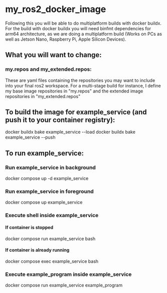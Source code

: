 # my_ros2_docker_image

Following this you will be able to do multiplatform builds with docker buildx.
For the build with docker buildx you will need binfmt dependencies for arm64 architecture, as we are doing a multiplatform build (Works on PCs as well as Jetson Nano, Raspberry Pi, Apple Silicon Devices).

## What you will want to change:
### my.repos and my_extended.repos:
These are yaml files containing the repositories you may want to include into your final ros2 workspace.
For a multi-stage build for instance, I define my base image repositories in "my.repos" and the extended image repositories in "my_extended.repos"

## To build the image for example_service (and push it to your container registry):
docker buildx bake example_service --load
docker buildx bake example_service --push

## To run example_service:
### Run example_service in background
docker compose up -d example_service

### Run example_service in foreground
docker compose up example_service

### Execute shell inside example_service
#### If container is stopped
docker compose run example_service bash
#### If container is already running
docker compose exec example_service bash
### Execute example_program inside example_service
docker compose run example_service example_program
